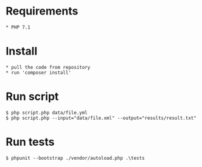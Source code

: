 # Requirements 
    * PHP 7.1

# Install
    * pull the code from repository
    * run 'composer install'

# Run script
    $ php script.php data/file.yml
    $ php script.php --input="data/file.xml" --output="results/result.txt"

# Run tests
    $ phpunit --bootstrap ./vendor/autoload.php .\tests
